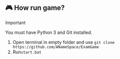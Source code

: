 ## :video_game: How run game?

> [!IMPORTANT]
> You must have Python 3 and Git installed.

1. Open terminal in empty folder and use `git clone https://github.com/ANameSpace/ExamGame`
2. Run`start.bat`

